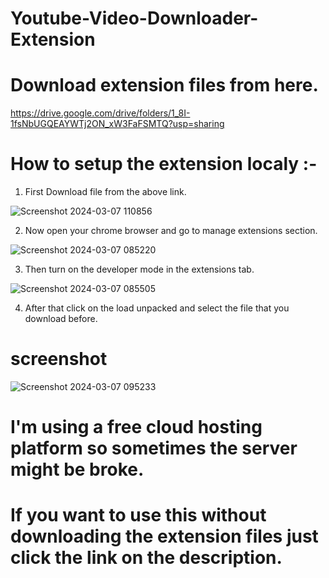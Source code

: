 ﻿# Youtube-Video-Downloader-Extension

# Download extension files from here.
https://drive.google.com/drive/folders/1_8I-1fsNbUGQEAYWTj2ON_xW3FaFSMTQ?usp=sharing

# How to setup the extension localy :-

1. First Download file from the above link.

![Screenshot 2024-03-07 110856](https://github.com/pasan2002/Youtube-Video-Downloader-Extension/assets/115849043/552135cd-8bdb-4969-916e-433a06c1fe2b)

2. Now open your chrome browser and go to manage extensions section.

![Screenshot 2024-03-07 085220](https://github.com/pasan2002/Youtube-Video-Downloader-Extension/assets/115849043/fa74190e-6fa6-4ae9-81ac-e177c9b19b80)

3. Then turn on the developer mode in the extensions tab.

![Screenshot 2024-03-07 085505](https://github.com/pasan2002/Youtube-Video-Downloader-Extension/assets/115849043/b01495fc-72ed-44e3-a413-69dbfd202127)

4. After that click on the load unpacked and select the file that you download before.

# screenshot

![Screenshot 2024-03-07 095233](https://github.com/pasan2002/Youtube-Video-Downloader-Extension/assets/115849043/918ac5e6-2f92-4825-801a-fc126dfb45a6)

# I'm using a free cloud hosting platform so sometimes the server might be broke.
# If you want to use this without downloading the extension files just click the link on the description.

